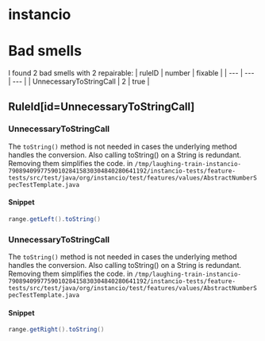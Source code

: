 # instancio 
 
# Bad smells
I found 2 bad smells with 2 repairable:
| ruleID | number | fixable |
| --- | --- | --- |
| UnnecessaryToStringCall | 2 | true |
## RuleId[id=UnnecessaryToStringCall]
### UnnecessaryToStringCall
The `toString()` method is not needed in cases the underlying method handles the conversion. Also calling toString() on a String is redundant. Removing them simplifies the code.
in `/tmp/laughing-train-instancio-790894099775901028415830304840280641192/instancio-tests/feature-tests/src/test/java/org/instancio/test/features/values/AbstractNumberSpecTestTemplate.java`
#### Snippet
```java
range.getLeft().toString()
```

### UnnecessaryToStringCall
The `toString()` method is not needed in cases the underlying method handles the conversion. Also calling toString() on a String is redundant. Removing them simplifies the code.
in `/tmp/laughing-train-instancio-790894099775901028415830304840280641192/instancio-tests/feature-tests/src/test/java/org/instancio/test/features/values/AbstractNumberSpecTestTemplate.java`
#### Snippet
```java
range.getRight().toString()
```

